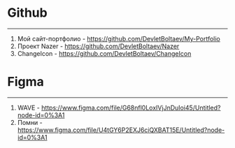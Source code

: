 # Github 
-----------------------------
1. Мой сайт-портфолио - https://github.com/DevletBoltaev/My-Portfolio
2. Проект Nazer - https://github.com/DevletBoltaev/Nazer
3. ChangeIcon - https://github.com/DevletBoltaev/ChangeIcon

# Figma
-----------------------------
1. WAVE - https://www.figma.com/file/G68nfl0LoxIVjJnDuIoi45/Untitled?node-id=0%3A1
2. Помни - https://www.figma.com/file/U4tGY6P2EXJ6ciQXBAT15E/Untitled?node-id=0%3A1

